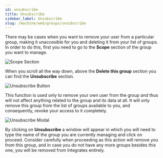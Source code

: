 ```yaml
---
id: unsubscribe
title: Unsubscribe
sidebar_label: Unsubscribe
slug: /machine/web/groups/unsubscribe
---
```


There may be cases
when you want to
remove your user
from a particular group,
making it unaccesible for you
and deleting it from
your list of groups.
In order to do this,
first you need to go
to the **Scope** section
of the group you want to manage.

![Scope Section](https://res.cloudinary.com/fluid-attacks/image/upload/v1623350475/docs/web/groups/delete/highlighting_scope_i5aluz.png)

When you scroll all the way down,
above the **Delete this group** section
you can find the **Unsubscribe** section.

![Unsubscribe Button](https://res.cloudinary.com/fluid-attacks/image/upload/v1623350441/docs/web/groups/unsubscribe/unsubscribe_button_htint6.png)

This function is used only to remove
your own user from the group
and thus will not affect anything
related to the group
and its data at all.
It will only remove this group
from the list of groups available to you,
and consequently,
revoke your access to it completely.

![Unsubscribe Modal](https://res.cloudinary.com/fluid-attacks/image/upload/v1622211894/docs/web/groups/deletion/unsubscribe_modal_g0anrt.webp)

By clicking on **Unsubscribe**
a window will appear
in which you will need to type the name
of the group you are currently managing
and click on proceed.
Consider carefully when proceeding
as this action will remove you from this group,
and in case you do not have
any more groups besides this one,
you will be removed from Integrates entirely.
